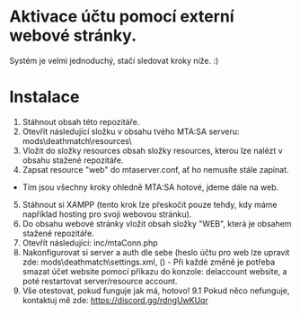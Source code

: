 # Aktivace účtu pomocí externí webové stránky.
Systém je velmi jednoduchý, stačí sledovat kroky níže. :)

# Instalace
1. Stáhnout obsah této repozitáře.
2. Otevřít následující složku v obsahu tvého MTA:SA serveru: mods\deathmatch\resources\
3. Vložit do složky resources obsah složky resources, kterou lze nalézt v obsahu stažené repozitáře.
4. Zapsat resource "web" do mtaserver.conf, ať ho nemusíte stále zapínat.
- Tím jsou všechny kroky ohledně MTA:SA hotové, jdeme dále na web.
5. Stáhnout si XAMPP (tento krok lze přeskočit pouze tehdy, kdy máme například hosting pro svoji webovou stránku).
6. Do obsahu webové stránky vložit obsah složky "WEB", která je obsahem stažené repozitáře.
7. Otevřít následující: inc/mtaConn.php
8. Nakonfigurovat si server a auth dle sebe (heslo účtu pro web lze upravit zde: mods\deathmatch\settings.xml, (<setting name="@usercontrolpanel.website_pass" value="HESLO" />) - Při každé změně je potřeba smazat účet website pomocí příkazu do konzole: delaccount website, a poté restartovat server/resource account.
9. Vše otestovat, pokud funguje jak má, hotovo!
9.1 Pokud něco nefunguje, kontaktuj mě zde: https://discord.gg/rdngUwKUqr
